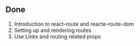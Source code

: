 ## Done

1. Introduction to react-route and reacte-route-dom
2. Setting up and rendering routes
3. Use Links and routing related props